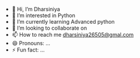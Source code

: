 - 👋 Hi, I’m Dharsiniya
- 👀 I’m interested in Python
- 🌱 I’m currently learning Advanced python
- 💞️ I’m looking to collaborate on 
- 📫 How to reach me dharsiniya26505@gmal.com
- 😄 Pronouns: ...
- ⚡ Fun fact: ...

<!---
Dharsiniya/Dharsiniya is a ✨ special ✨ repository because its `README.md` (this file) appears on your GitHub profile.
You can click the Preview link to take a look at your changes.
--->
